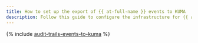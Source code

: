 ```yaml
---
title: How to set up the export of {{ at-full-name }} events to KUMA
description: Follow this guide to configure the infrastructure for {{ at-short-name }} event export to the KUMA SIEM system.
---
```


{% include [audit-trails-events-to-kuma](../../_tutorials/security/audit-trails-events-to-kuma.md) %}